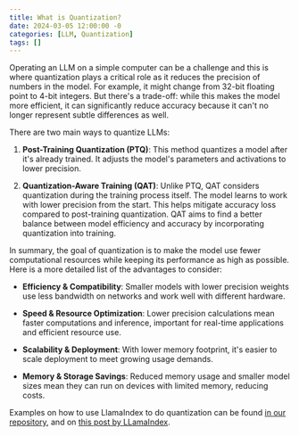 ```yaml
---
title: What is Quantization?
date: 2024-03-05 12:00:00 -0
categories: [LLM, Quantization]
tags: []
---
```


Operating an LLM on a simple computer can be a challenge and this is where quantization plays a critical role as it reduces the precision of numbers in the model. For example, it might change from 32-bit floating point to 4-bit integers. But there's a trade-off: while this makes the model more efficient, it can significantly reduce accuracy because it can't no longer represent subtle differences as well.

There are two main ways to quantize LLMs:

1. **Post-Training Quantization (PTQ)**: This method quantizes a model after it's already trained. It adjusts the model's parameters and activations to lower precision.

2. **Quantization-Aware Training (QAT)**: Unlike PTQ, QAT considers quantization during the training process itself. The model learns to work with lower precision from the start. This helps mitigate accuracy loss compared to post-training quantization. QAT aims to find a better balance between model efficiency and accuracy by incorporating quantization into training.

In summary, the goal of quantization is to make the model use fewer computational resources while keeping its performance as high as possible. Here is a more detailed list of the advantages to consider:

- **Efficiency & Compatibility**: Smaller models with lower precision weights use less bandwidth on networks and work well with different hardware.

- **Speed & Resource Optimization**: Lower precision calculations mean faster computations and inference, important for real-time applications and efficient resource use.

- **Scalability & Deployment**: With lower memory footprint, it's easier to scale deployment to meet growing usage demands.

- **Memory & Storage Savings**: Reduced memory usage and smaller model sizes mean they can run on devices with limited memory, reducing costs.

Examples on how to use LlamaIndex to do quantization can be found [in our repository](https://github.com/bubl-ai/llamaindex-project/blob/main/examples/quantization/mistral_quantization.ipynb), and on [this post by LLamaIndex](https://twitter.com/llama_index/status/1711049190649061786).
